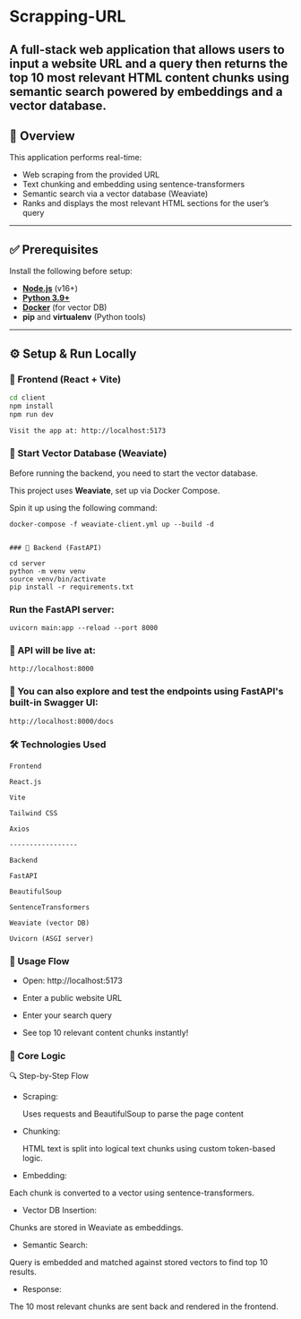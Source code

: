 
# Scrapping-URL

A full-stack web application that allows users to input a website URL and a query then returns the top 10 most relevant HTML content chunks using semantic search powered by embeddings and a vector database.
---

## 🚀 Overview

This application performs real-time:
- Web scraping from the provided URL
- Text chunking and embedding using sentence-transformers
- Semantic search via a vector database (Weaviate)
- Ranks and displays the most relevant HTML sections for the user’s query

---


## ✅ Prerequisites

Install the following before setup:

- **[Node.js](https://nodejs.org/)** (v16+)
- **[Python 3.9+](https://www.python.org/)**
- **[Docker](https://www.docker.com/)** (for vector DB)
- **pip** and **virtualenv** (Python tools)

---

## ⚙️ Setup & Run Locally

### 🔹 Frontend (React + Vite)

```bash
cd client
npm install
npm run dev

Visit the app at: http://localhost:5173
```


### 🐳 Start Vector Database (Weaviate)

Before running the backend, you need to start the vector database.

This project uses **Weaviate**, set up via Docker Compose.

Spin it up using the following command:

```
docker-compose -f weaviate-client.yml up --build -d


### 🔸 Backend (FastAPI)

cd server
python -m venv venv
source venv/bin/activate     
pip install -r requirements.txt

```

### Run the FastAPI server:

```
uvicorn main:app --reload --port 8000
```

### 📍 API will be live at:
```
http://localhost:8000

```

###  🔬 You can also explore and test the endpoints using FastAPI's built-in Swagger UI:
```
http://localhost:8000/docs

```

###  🛠 Technologies Used

```
Frontend

React.js

Vite

Tailwind CSS

Axios

-----------------

Backend

FastAPI

BeautifulSoup

SentenceTransformers

Weaviate (vector DB)

Uvicorn (ASGI server)

```

### 📸 Usage Flow

-  Open: http://localhost:5173

-  Enter a public website URL

-  Enter your search query

-  See top 10 relevant content chunks instantly!

  ### 🧠 Core Logic
🔍 Step-by-Step Flow 
- Scraping:

  Uses requests and BeautifulSoup to parse the page content 

- Chunking:

  HTML text is split into logical text chunks using custom   token-based logic.

- Embedding:

Each chunk is converted to a vector using sentence-transformers.

- Vector DB Insertion:

Chunks are stored in Weaviate as embeddings.

-  Semantic Search:

Query is embedded and matched against stored vectors to find   top 10 results.

- Response:

The 10 most relevant chunks are sent back and rendered in the frontend.
